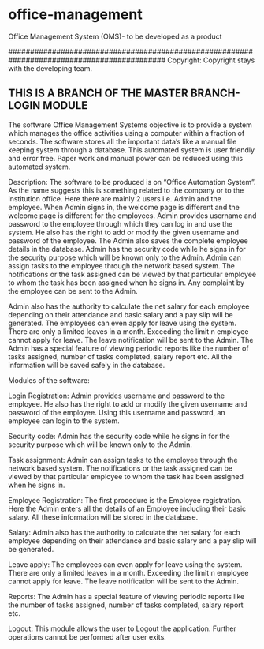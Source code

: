 # office-management
Office Management System (OMS)- to be developed as a product

############################################################################################
Copyright: 
	Copyright stays with the developing team.

## THIS IS A BRANCH OF THE MASTER BRANCH- LOGIN MODULE
	
The software Office Management Systems objective is to provide a system which manages the office 
activities using a computer within a fraction of seconds. The software stores all the important data’s like 
a manual file keeping system through a database. This automated system is user friendly and error free. 
Paper work and manual power can be reduced using this automated system.

Description: The software to be produced is on “Office Automation System”. 
As the name suggests this is something related to the company or to the institution office.
Here there are mainly 2 users i.e. Admin and the employee.
When Admin signs in, the welcome page is different and the welcome page is different for the employees.
Admin provides username and password to the employee through which they can log in and use the system. 
He also has the right to add or modify the given username and password of the employee. 
The Admin also saves the complete employee details in the database. 
Admin has the security code while he signs in for the security purpose which will be known only to the Admin. 
Admin can assign tasks to the employee through the network based system.
The notifications or the task assigned can be viewed by that particular employee to whom the
task has been assigned when he signs in.
Any complaint by the employee can be sent to the Admin.

Admin also has the authority to calculate the net salary for each employee depending on their attendance and basic salary 
and a pay slip will be generated. The employees can even apply for leave using the system.
There are only a limited leaves in a month. Exceeding the limit n employee cannot apply for leave.
The leave notification will be sent to the Admin. 
The Admin has a special feature of viewing periodic reports like the number of tasks assigned,
 number of tasks completed, salary report etc. All the information will be saved safely in the database.

Modules of the software:

Login Registration: Admin provides username and password to the employee.
 He also has the right to add or modify the given username and password of the employee.
  Using this username and password, an employee can login to the system.

Security code: Admin has the security code while he signs in for the security purpose which will be known only to the Admin.

Task assignment: Admin can assign tasks to the employee through the network based system.
 The notifications or the task assigned can be viewed by that particular employee to whom the task 
 has been assigned when he signs in.

Employee Registration: The first procedure is the Employee registration.
 Here the Admin enters all the details of an Employee including their basic salary.
  All these information will be stored in the database.

Salary: Admin also has the authority to calculate the net salary for each employee depending on their 
attendance and basic salary and a pay slip will be generated.

Leave apply: The employees can even apply for leave using the system.
 There are only a limited leaves in a month. Exceeding the limit n employee cannot apply for leave. 
 The leave notification will be sent to the Admin.

Reports: The Admin has a special feature of viewing periodic reports like the number of tasks assigned,
 number of tasks completed, salary report etc.

Logout: This module allows the user to Logout the application. Further operations cannot be performed after user exits.
